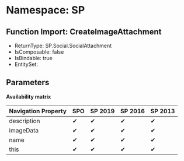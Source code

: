 # Namespace: SP

## Function Import: CreateImageAttachment

- ReturnType: SP.Social.SocialAttachment
- IsComposable: false
- IsBindable: true
- EntitySet: 

## Parameters

**Availability matrix**

Navigation Property | SPO | SP 2019 | SP 2016 | SP 2013
----------|-----|---------|---------|--------
description | ✔ | ✔ | ✔ | ✔
imageData | ✔ | ✔ | ✔ | ✔
name | ✔ | ✔ | ✔ | ✔
this | ✔ | ✔ | ✔ | ✔
